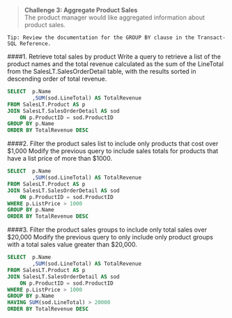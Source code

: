 > **Challenge 3: Aggregate Product Sales**   
The product manager would like aggregated information about product sales.

```
Tip: Review the documentation for the GROUP BY clause in the Transact-SQL Reference.
```
####1. Retrieve total sales by product
Write a query to retrieve a list of the product names and the total revenue calculated as the sum of the
LineTotal from the SalesLT.SalesOrderDetail table, with the results sorted in descending order of total
revenue.
```sql
SELECT	p.Name
		,SUM(sod.LineTotal) AS TotalRevenue
FROM SalesLT.Product AS p
JOIN SalesLT.SalesOrderDetail AS sod
	ON p.ProductID = sod.ProductID
GROUP BY p.Name
ORDER BY TotalRevenue DESC
```
####2. Filter the product sales list to include only products that cost over $1,000
Modify the previous query to include sales totals for products that have a list price of more than $1000.
```sql
SELECT	p.Name
		,SUM(sod.LineTotal) AS TotalRevenue
FROM SalesLT.Product AS p
JOIN SalesLT.SalesOrderDetail AS sod
	ON p.ProductID = sod.ProductID
WHERE p.ListPrice > 1000
GROUP BY p.Name
ORDER BY TotalRevenue DESC
```
####3. Filter the product sales groups to include only total sales over $20,000
Modify the previous query to only include only product groups with a total sales value greater than
$20,000.
```sql
SELECT	p.Name
		,SUM(sod.LineTotal) AS TotalRevenue
FROM SalesLT.Product AS p
JOIN SalesLT.SalesOrderDetail AS sod
	ON p.ProductID = sod.ProductID
WHERE p.ListPrice > 1000
GROUP BY p.Name
HAVING SUM(sod.LineTotal) > 20000
ORDER BY TotalRevenue DESC
```
